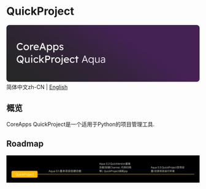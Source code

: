 # QuickProject
![](./banner.png)
简体中文zh-CN | [English](README.md.en)

## 概览 
CoreApps QuickProject是一个适用于Python的项目管理工具.

## Roadmap
![](Roadmap.jpg)

